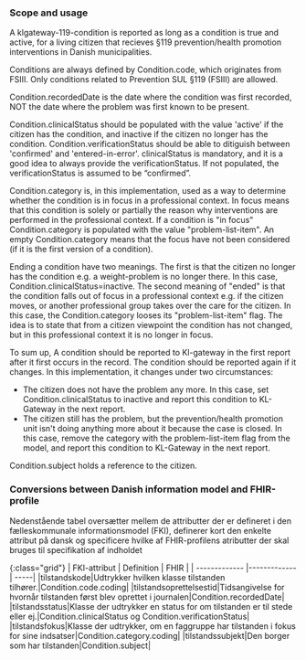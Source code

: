### Scope and usage
A klgateway-119-condition is reported as long as a condition is true and active, for a living citizen that recieves §119 prevention/health promotion interventions in Danish municipalities.

Conditions are always defined by Condition.code, which originates from FSIII. Only conditions related to Prevention SUL §119 (FSIII) are allowed.

Condition.recordedDate is the date where the condition was first recorded, NOT the date where the problem was first known to be present.

Condition.clinicalStatus should be populated with the value 'active' if the citizen has the condition, and inactive if the citizen no longer has the condition. Condition.verificationStatus should be able to ditiguish between 'confirmed' and 'entered-in-error'. clinicalStatus is mandatory, and it is a good idea to always provide the verificationStatus. If not populated, the verificationStatus is assumed to be “confirmed”.

Condition.category is, in this implementation, used as a way to determine whether the condition is in focus in a professional context. In focus means that this condition is solely or partially the reason why interventions are performed in the professional context. If a condition is "in focus" Condition.category is populated with the value "problem-list-item". An empty Condition.category means that the focus have not been considered (if it is the first version of a condition).

Ending a condition have two meanings. The first is that the citizen no longer has the condition e.g. a weight-problem is no longer there. In this case, Condition.clinicalStatus=inactive. The second meaning of "ended" is that the condition falls out of focus in a professional context e.g. if the citizen moves, or another professional group takes over the care for the citizen. In this case, the Condition.category looses its "problem-list-item" flag. The idea is to state that from a citizen viewpoint the condition has not changed, but in this professional context it is no longer in focus.

To sum up, A condition should be reported to Kl-gateway in the first report after it first occurs in the record. The condition should be reported again if it changes. In this implementation, it changes under two circumstances:
*  The citizen does not have the problem any more. In this case, set Condition.clinicalStatus to inactive and report this condition to KL-Gateway in the next report.
* The citizen still has the problem, but the prevention/health promotion unit isn't doing anything more about it because the case is closed. In this case, remove the category with the problem-list-item flag from the model, and report this condition to KL-Gateway in the next report.

Condition.subject holds a reference to the citizen.

### Conversions between Danish information model and FHIR-profile
Nedenstående tabel oversætter mellem de attributter der er defineret i den fælleskommunale informationsmodel (FKI), definerer kort den enkelte attribut på dansk og specificere hvilke af FHIR-profilens atributter der skal bruges til specifikation af indholdet

{:class="grid"}
|   FKI-attribut      | Definition        | FHIR  |
| ------------- |-------------| -----|
|tilstandskode|Udtrykker hvilken klasse tilstanden tilhører.|Condition.code.coding|
|tilstandsoprettelsestid|Tidsangivelse for hvornår tilstanden først blev oprettet i journalen|Condition.recordedDate|
|tilstandsstatus|Klasse der udtrykker en status for om tilstanden er til stede eller ej.|Condition.clinicalStatus og Condition.verificationStatus|
|tilstandsfokus|Klasse der udtrykker, om en faggruppe har tilstanden i fokus for sine indsatser|Condition.category.coding|
|tilstandssubjekt|Den borger som har tilstanden|Condition.subject|

